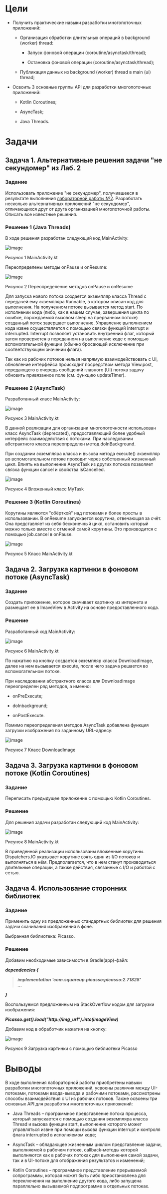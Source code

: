 Цели
====

-   Получить практические навыки разработки многопоточных приложений:

    -   Организация обработки длительных операций в background (worker)
        thread:

        -   Запуск фоновой операции (coroutine/asynctask/thread);

        -   Остановка фоновой операции (coroutine/asynctask/thread);

    -   Публикация данных из background (worker) thread в main (ui)
        thread;

-   Освоить 3 основные группы API для разработки многопоточных
    приложений:

    -   Kotlin Coroutines;

    -   AsyncTask;

    -   Java Threads.

Задачи
======

Задача 1. Альтернативные решения задачи "не секундомер" из Лаб. 2
-----------------------------------------------------------------

### Задание

Использовать приложение "не секундомер", получившееся в результате
выполнения [лабораторной работы
№2](https://github.com/andrei-kuznetsov/android-lectures/blob/master/labs/02/TASK.md).
Разработать несколько альтернативных приложений "не секундомер",
отличающихся друг от друга организацией многопоточной работы. Описать
все известные решения.

### Решение 1 (Java Threads)

В ходе решения разработан следующий код MainActivity:

![image](https://user-images.githubusercontent.com/43096732/114415533-74c09d00-9bb8-11eb-9e9e-5f83c2fc615e.png)

Рисунок 1 MainActivity.kt

Переопределены методы onPause и onResume:

![image](https://user-images.githubusercontent.com/43096732/114415548-78542400-9bb8-11eb-8c56-c73af8e2052a.png)

Рисунок 2 Переопределение методов onPause и onResume

Для запуска нового потока создается экземпляр класса Thread с передачей
ему экземпляра Runnable, в котором описан код для выполнения. На
полученном потоке вызывается метод start. По исполнении кода (либо, как
в нашем случае, завершения цикла по ошибке, порождаемой вызовом sleep на
прерванном потоке) созданный поток завершает выполнение. Управление
выполнением кода извне осуществляется с помощью связки функций interrupt
и interrupted. Interrupt позволяет установить внутренний флаг, который
затем проверяется в переданном на выполнение коде с помощью
вспомогательной функции (обычно бросающей исключение при соответствующем
значении флага).

Так как из рабочих потоков нельзя напрямую взаимодействовать с UI,
обновление интерфейса происходит посредством метода View.post,
передающего в очередь сообщений главного (UI) потока задачу обновить
привязанное поле (см. функцию updateTimer).

### Решение 2 (AsyncTask)

Разработанный класс MainActivity:

![image](https://user-images.githubusercontent.com/43096732/114415610-82762280-9bb8-11eb-8aac-f45a97525904.png)

Рисунок 3 MainActivity.kt

В данной реализации для организации многопоточности использован класс
AsyncTask (deprecated), предоставляющий более удобный интерфейс
взаимодействия с потоками. При наследовании абстрактного класса
переопределен метод doInBackground.

При создании экземпляра класса и вызова метода execute() экземпляр во
вспомогательном потоке проходит через собственный жизненный цикл. Влиять
на выполнение AsyncTask из других потоков позволяет связка функции
cancel и свойства isCancelled.

![image](https://user-images.githubusercontent.com/43096732/114415621-86a24000-9bb8-11eb-8a34-1d8e523086ed.png)

Рисунок 4 Вложенный класс MyTask

### Решение 3 (Kotlin Coroutines)

Корутины являются "обёрткой" над потоками и более просты в
использовании. В onResume запускается корутина, отвечающая за счёт. Она
представляет из себя бесконечный цикл, остановить который можно только
вместе с отменой самой корутины. Это производится с помощью job.cancel в
onPause.

![image](https://user-images.githubusercontent.com/43096732/114415655-902ba800-9bb8-11eb-8988-8453a124e1c7.png)

Рисунок 5 Класс MainActivity.kt

Задача 2. Загрузка картинки в фоновом потоке (AsyncTask)
--------------------------------------------------------

### Задание

Создать приложение, которое скачивает картинку из интернета и размещает
ее в ImaveView в Activity на основе предоставленного кода.

### Решение

Разработанный код MainActivity:

![image](https://user-images.githubusercontent.com/43096732/114415696-9752b600-9bb8-11eb-9b82-73da03ec316d.png)

Рисунок 6 MainActivity.kt

По нажатию на кнопку создается экземпляр класса DownloadImage, далее на
нем вызывается execute, после чего задача решается во вспомогательном
потоке.

При наследовании абстрактного класса для DownloadImage переопределен ряд
методов, а именно:

-   onPreExecute;

-   doInbackground;

-   onPostExecute.

Помимо переопределения методов AsyncTask добавлена функция загрузки
изображения по заданному
URL-адресу:

![image](https://user-images.githubusercontent.com/43096732/114415742-a20d4b00-9bb8-11eb-8700-e64bfc80637e.png)

Рисунок 7 Класс DownloadImage

Задача 3. Загрузка картинки в фоновом потоке (Kotlin Coroutines)
----------------------------------------------------------------

### Задание

Переписать предыдущее приложение с помощью Kotlin Coroutines.

### Решение

Для решения задачи разработан следующий код MainActivity:

![image](https://user-images.githubusercontent.com/43096732/114415757-a76a9580-9bb8-11eb-801a-687472e9ea95.png)

Рисунок 8 MainActivity.kt

В приведенной реализации использованы вложенные корутины. Dispatchers.IO
указывает корутине взять один из I/O потоков и выполняться в нём.
Предполагается, что в нем станут производиться длительные операции, а
также действия, связанные с I/O и работой с сетью.

Задача 4. Использование сторонних библиотек
-------------------------------------------

### Задание

Применить одну из предложенных стандартных библиотек для решения задачи
скачивания изображения в фоне.

Выбранная библиотека: Picasso.

### Решение

Добавим необходимые зависимости в Gradle(app)-файл:

***dependencies {***

> ***implementation 'com.squareup.picasso:picasso:2.71828'\
> …***

***}***

Воспользуемся предложенным на StackOverflow кодом для загрузки
изображения:

***Picasso.get().load("http://img\_url").into(imageView)***

Добавим код в обработчик нажатия на кнопку:

![image](https://user-images.githubusercontent.com/43096732/114415799-b18c9400-9bb8-11eb-85f0-19e2caee5eeb.png)

Рисунок 9 Загрузка картинки с помощью библиотеки Picasso

Выводы
======

В ходе выполнения лабораторной работы приобретены навыки разработки
многопоточных приложений, усвоены различия между UI-потоками, потоками
ввода-вывода и рабочими потоками, рассмотрены способы взаимодействия с
UI из рабочих потоков. Также освоены три основных API для разработки
многопоточных приложений:

-   Java Threads – программное представление потока процесса, который
    запускается с помощью создания экземпляра класса Thread и вызова
    функции start, выполнение которого может управляться извне при
    помощи вызова функции interrupt и контроля флага interrupted в
    исполняемом коде;

-   AsyncTask – обладающее жизненным циклом представление задачи,
    выполняемой в рабочем потоке, callback-методы которой выполняются
    как в рабочих потоках для выполнения самой задачи, так и в UI-потоке
    для отображения результатов и изменений;

-   Kotlin Coroutines – программное представление прерываемой
    сопрограммы, которая может быть либо приостановлена для переключения
    на выполнение другого кода, либо запущена параллельно вызываемой
    подпрограмме в отдельных потоках.
